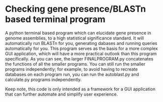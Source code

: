 # Checking gene presence/BLASTn based terminal program

A python terminal based program which can elucidate gene presence in genome assemblies, to a high statistical significance standard. It will automatically run BLASTn for you, generating dabases and running queries automatically for you. This program serves as the basis for a more complex GUI application, which will have a more practical outlook than this program specifically. As you can see, the larger FINALPROGRAM.py concatenates the functions of all the smaller programs. You can still run the smaller programs independently; for example, to avoid having to recreate databases on each program run, you can run the autoblast.py and calculate.py programs independently. 

Keep note, this code is only intended as a framework for a GUI application that can further automate and simplify user experience.
